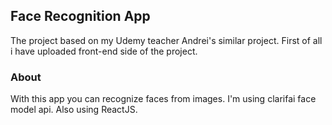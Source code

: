 ## Face Recognition App

The project based on my Udemy teacher Andrei's similar project.
First of all i have uploaded front-end side of the project.

### About

With this app you can recognize faces from images.
I'm using clarifai face model api.
Also using ReactJS.

